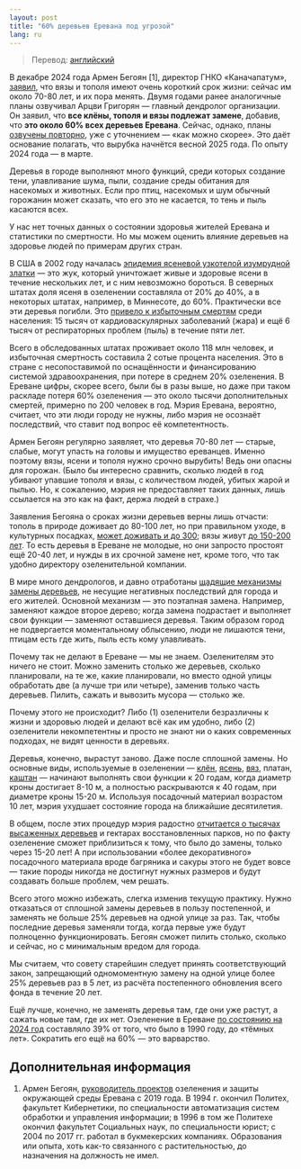 ```yaml
---
layout: post
title: "60% деревьев Еревана под угрозой"
lang: ru
---
```

> Перевод: [английский](/pubs/60-percent/)

В декабре 2024 года Армен Бегоян [1], директор ГНКО «Каначапатум», [заявил](https://news.am/rus/news/857434.html), что вязы и тополя имеют очень короткий срок жизни: сейчас им около 70-80 лет, и их пора менять. Двумя годами ранее аналогичные планы озвучивал Арцви Григорян — главный дендролог организации. Он заявил, что **все клёны, тополя и вязы подлежат замене**, добавив, что **это около 60% всех деревьев Еревана**. Сейчас, однако, планы [озвучены повторно](https://news.am/rus/news/857434.html), уже с уточнением — «как можно скорее». Это даёт основание полагать, что вырубка начнётся весной 2025 года. По опыту 2024 года — в марте.

Деревья в городе выполняют много функций, среди которых создание тени, улавливание шума, пыли, создание среды обитания для насекомых и животных. Если про птиц, насекомых и шум обычный горожанин может сказать, что его это не касается, то тень и пыль касаются всех.

У нас нет точных данных о состоянии здоровья жителей Еревана и статистики по смертности. Но мы можем оценить влияние деревьев на здоровье людей по примерам других стран.

В США в 2002 году началась [эпидемия ясеневой узкотелой изумрудной златки](https://www.aphis.usda.gov/plant-pests-diseases/eab) — это жук, который уничтожает живые и здоровые ясени в течение нескольких лет, и с ним невозможно бороться. В северных штатах доля ясеня в озеленении составляла от 20% до 40%, а в некоторых штатах, например, в Миннесоте, до 60%. Практически все эти деревья погибли. Это [привело к избыточным смертям](https://www.ajpmonline.org/article/S0749-3797%2812%2900804-5/abstract) среди населения: 15 тысяч от кардиоваскулярных заболеваний (жара) и ещё 6 тысяч от респираторных проблем (пыль) в течение пяти лет.

Всего в обследованных штатах проживает около 118 млн человек, и избыточная смертность составила 2 сотые процента населения. Это в стране с несопоставимой по оснащённости и финансированию системой здравоохранения, при потере в среднем 20% озеленения. В Ереване цифры, скорее всего, были бы в разы выше, но даже при таком раскладе потеря 60% озеленения — это около тысячи дополнительных смертей, примерно по 200 человек в год. Мэрия Еревана, вероятно, считает, что эти люди городу не нужны, либо мэрия не осознаёт последствий, что ставит под вопрос её компетентность.

Армен Бегоян регулярно заявляет, что деревья 70-80 лет — старые, слабые, могут упасть на головы и имущество ереванцев. Именно поэтому вязы, ясени и тополя нужно срочно вырубить! Ведь они опасны для горожан. (Было бы интересно сравнить, сколько людей в год убивают упавшие тополя и вязы, с количеством людей, убитых жарой и пылью. Но, к сожалению, мэрия не предоставляет таких данных, лишь ссылается на это как на факт, держа людей в страхе.)

Заявления Бегояна о сроках жизни деревьев верны лишь отчасти: тополь в природе доживает до 80-100 лет, но при правильном уходе, в культурных посадках, [может доживать и до 300](https://forest.jrc.ec.europa.eu/media/atlas/Populus_alba.pdf); вязы живут [до 150-200 лет](https://mhnsw.au/stories/plant-your-history/incredible-chinese-elm-tree-elizabeth-farm/). То есть деревья в Ереване не молодые, но они запросто простоят ещё 20-40 лет, и нужды в их срочной замене нет, кроме того, что так удобно директору озеленительной компании.

В мире много дендрологов, и давно отработаны [щадящие механизмы замены деревьев](https://www.ncpc.gov/initiatives/treereplacement/), не несущие негативных последствий для города и его жителей. Основной механизм — это поэтапная замена. Например, заменяют каждое второе дерево; когда замена подрастает и выполняет свои функции — заменяют оставшиеся деревья. Таким образом город не подвергается моментальному облысению, люди не лишаются тени, птицам есть где жить, пыль есть кому улавливать.

Почему так не делают в Ереване — мы не знаем. Озеленителям это ничего не стоит. Можно заменить столько же деревьев, сколько планировали, на те же, какие планировали, но вместо одной улицы обработать две (а лучше три или четыре), заменив только часть деревьев. Пилить, сажать и вывозить мусора — столько же.

Почему этого не происходит? Либо (1) озеленители безразличны к жизни и здоровью людей и делают всё как им удобно, либо (2) озеленители некомпетентны и просто не знают ни о каких современных подходах, не видят ценности в деревьях.

Деревья, конечно, вырастут заново. Даже после сплошной замены. Но основные виды, используемые в озеленении — [клён](https://landscape.ru/plant/acer/platanoides/), [ясень](https://landscape.ru/plant/fraxinus/excelsior/), [вяз](https://landscape.ru/plant/ulmus/laevis/), платан, [каштан](https://landscape.ru/plant/aesculus/hippocastanum/) — начинают выполнять свои функции к 20 годам, когда диаметр кроны достигает 8-10 м, а полностью раскрываются к 40 годам, при диаметре кроны 15-20 м. Используя посадочный материал возрастом 10 лет, мэрия ухудшает состояние города на ближайшие десятилетия.

В общем, после этих процедур мэрия радостно [отчитается о тысячах высаженных деревьев](https://www.instagram.com/p/DCbp2vivlb6/) и гектарах восстановленных парков, но по факту озеленение сможет приблизиться к тому, что было до замены, только через 15-20 лет! А при использовании «более декоративного» посадочного материала вроде багряника и сакуры этого не будет вовсе — такие породы никогда не достигнут нужных размеров и будут создавать больше проблем, чем решать.

Всего этого можно избежать, слегка изменив текущую практику. Нужно отказаться от сплошной замены деревьев в пользу постепенной, и заменять не больше 25% деревьев на одной улице за раз. Так, чтобы последние деревья заменяли тогда, когда первые уже будут полноценно функционировать. Бегоян сможет пилить столько, сколько и сейчас, но с минимальным вредом для города.

Мы считаем, что совету старейшин следует принять соответствующий закон, запрещающий одномоментную замену на одной улице более 25% деревьев раз в 5 лет, из расчёта постепенного обновления всего фонда в течение 20 лет.

Ещё лучше, конечно, не заменять деревья там, где они уже растут, а сажать новые там, где их нет. Озеленение в Ереване [по состоянию на 2024 год](https://www.ecolur.org/files/uploads/2023%20new/Yerevan%20GCAP%20reports/reportonyerevangcaparmcompressed.pdf) составляло 39% от того, что было в 1990 году, до «тёмных лет». Сократить его ещё на 60% — это варварство.

## Дополнительная информация

1. Армен Бегоян, [руководитель проектов](https://greenyerevan.am/teams/%d5%bf%d5%ab%d5%a3%d6%80%d5%a1%d5%b6-%d5%b0%d5%a1%d5%af%d5%b8%d5%a2%d5%b5%d5%a1%d5%b6/) озеленения и защиты окружающей среды Еревана с 2019 года.  В 1994 г. окончил Политех, факультет Кибернетики, по специальности автоматизация систем обработки и управления информации; в 1996 в том же Политехе окончил факультет Социальных наук, по специальности юрист; с 2004 по 2017 гг. работал в букмекерских компаниях.  Образования или опыта, хоть как-то связанного с растительностью, до назначения на должность не имел.
